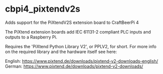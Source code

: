# cbpi4_pixtendv2s

Adds support for the PiXtendV2S extension board to CraftBeerPi 4

The PiXtend extension boards add IEC 61131-2 compliant PLC inputs and outputs to a Raspberry Pi.  


Requires the 'PiXtend Python Library V2', or PPLV2, for short.
For more info on the required library and the hardware itself see here:

English: https://www.pixtend.de/downloads/pixtend-v2-downloads-english/  
German: https://www.pixtend.de/downloads/pixtend-v2-downloads/
